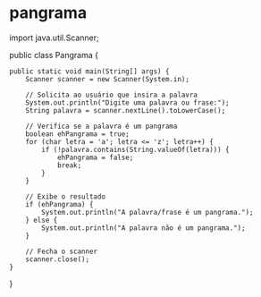 # pangrama


import java.util.Scanner;

public class Pangrama {

    public static void main(String[] args) {
        Scanner scanner = new Scanner(System.in);
        
        // Solicita ao usuário que insira a palavra
        System.out.println("Digite uma palavra ou frase:");
        String palavra = scanner.nextLine().toLowerCase();
        
        // Verifica se a palavra é um pangrama
        boolean ehPangrama = true;
        for (char letra = 'a'; letra <= 'z'; letra++) {
            if (!palavra.contains(String.valueOf(letra))) {
                ehPangrama = false;
                break;
            }
        }

        // Exibe o resultado
        if (ehPangrama) {
            System.out.println("A palavra/frase é um pangrama.");
        } else {
            System.out.println("A palavra não é um pangrama.");
        }

        // Fecha o scanner
        scanner.close();
    }
}
